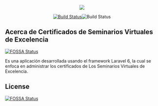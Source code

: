 <p align="center"><img src="./public/excelencia/cabezote.jpg"></p>

<p align="center">
<a href="https://travis-ci.org/donleandro/Certificados-de-Excelencia-Uniandes"><img src="https://travis-ci.org/donleandro/Certificados-de-Excelencia-Uniandes.svg" alt="Build Status"></a><img src="https://img.shields.io/travis/php-v/donleandro/Certificados-de-Excelencia-Uniandes/master" alt="Build Status">

</p>

## Acerca de Certificados de Seminarios Virtuales de Excelencia
[![FOSSA Status](https://app.fossa.com/api/projects/git%2Bgithub.com%2Fdonleandro%2FCertificados-de-Excelencia-Uniandes.svg?type=shield)](https://app.fossa.com/projects/git%2Bgithub.com%2Fdonleandro%2FCertificados-de-Excelencia-Uniandes?ref=badge_shield)


Es una aplicación desarrollada usando el framework Laravel 6, la cual se enfoca en administrar los certificados de Los Seminarios Virtuales de Excelencia.


## License
[![FOSSA Status](https://app.fossa.com/api/projects/git%2Bgithub.com%2Fdonleandro%2FCertificados-de-Excelencia-Uniandes.svg?type=large)](https://app.fossa.com/projects/git%2Bgithub.com%2Fdonleandro%2FCertificados-de-Excelencia-Uniandes?ref=badge_large)